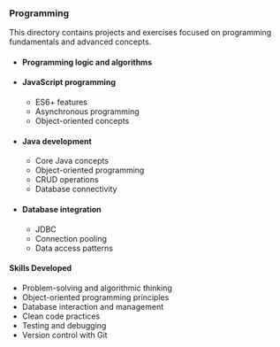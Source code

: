 ### Programming
This directory contains projects and exercises focused on programming fundamentals and advanced concepts.


- #### Programming logic and algorithms


- #### JavaScript programming
  - ES6+ features
  - Asynchronous programming
  - Object-oriented concepts


- #### Java development
  - Core Java concepts
  - Object-oriented programming
  - CRUD operations
  - Database connectivity


- #### Database integration
  - JDBC
  - Connection pooling
  - Data access patterns


#### Skills Developed
  - Problem-solving and algorithmic thinking
  - Object-oriented programming principles
  - Database interaction and management
  - Clean code practices
  - Testing and debugging
  - Version control with Git
